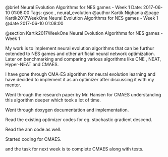 @brief Neural Evolution Algorithms for NES games - Week 1
Date: 2017-06-10 01:08:00
Tags: gsoc , neural_evolution
@author Kartik Nighania
@page Kartik2017WeekOne Neural Evolution Algorithms for NES games - Week 1
@date 2017-06-10 01:08:00

@section Kartik2017WeekOne Neural Evolution Algorithms for NES games - Week 1

My work is to implement neural evolution algorithms that can be furthur extended to NES games and other artificial neural network optimization. Later on benchmarking and comparing various algorithms like CNE , NEAT, Hyper-NEAT and CMAES.

I have gone through CMA-ES algorithm for neural evolution learning and have decided to implement it as an optimizer after discussing it with my mentor.

Went through the research paper by Mr. Hansen for CMAES understanding this algorithm deeper which took a lot of time.

Went through doxygen documentation and implementation.

Read the existing optimizer codes for eg. stochastic gradient descend.

Read the ann code as well.

Started coding for CMAES.

and the task for next week is to complete CMAES along with tests.